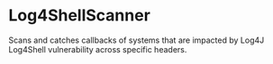 # Log4ShellScanner
Scans and catches callbacks of systems that are impacted by Log4J Log4Shell vulnerability across specific headers.
